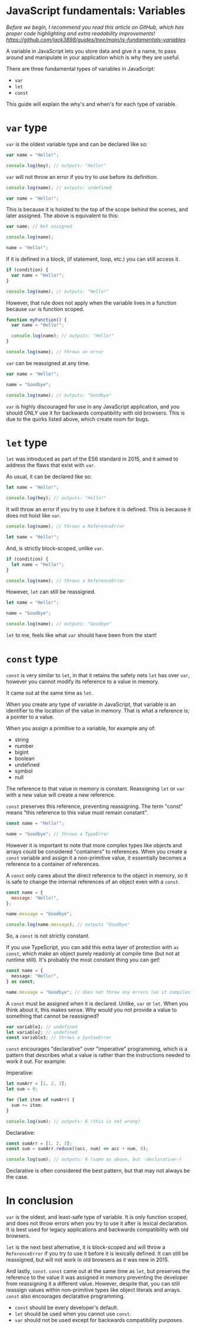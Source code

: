 # JavaScript fundamentals: Variables

_Before we begin, I recommend you read this article on GitHub, which has proper code highlighting and extra readability improvements! https://github.com/jack3898/guides/tree/main/js-fundamentals-variables_

A variable in JavaScript lets you store data and give it a name, to pass around and manipulate in your application which is why they are useful.

There are three fundamental types of variables in JavaScript:

- `var`
- `let`
- `const`

This guide will explain the why's and when's for each type of variable.

# `var` type

`var` is the oldest variable type and can be declared like so:

```js
var name = "Hello!";

console.log(hey); // outputs: "Hello!"
```

`var` will not throw an error if you try to use before its definition.

```js
console.log(name); // outputs: undefined

var name = "Hello!";
```

This is because it is hoisted to the top of the scope behind the scenes, and later assigned. The above is equivalent to this:

```js
var name; // Not assigned

console.log(name);

name = "Hello!";
```

If it is defined in a block, (if statement, loop, etc.) you can still access it.

```js
if (condition) {
  var name = "Hello!";
}

console.log(name); // outputs: "Hello!"
```

However, that rule does not apply when the variable lives in a function because `var` is function scoped.

```js
function myFunction() {
  var name = "Hello!";

  console.log(name); // outputs: "Hello!"
}

console.log(name); // throws an error
```

`var` can be reassigned at any time.

```js
var name = "Hello!";

name = "Goodbye";

console.log(name); // outputs: "Goodbye"
```

`var` is highly discouraged for use in any JavaScript application, and you should ONLY use it for backwards compatibility with old browsers. This is due to the quirks listed above, which create room for bugs.

# `let` type

`let` was introduced as part of the ES6 standard in 2015, and it aimed to address the flaws that exist with `var`.

As usual, it can be declared like so:

```js
let name = "Hello!";

console.log(hey); // outputs: "Hello!"
```

It will throw an error if you try to use it before it is defined. This is because it does not hoist like `var`.

```js
console.log(name); // throws a ReferenceError

let name = "Hello!";
```

And, is strictly block-scoped, unlike `var`.

```js
if (condition) {
  let name = "Hello!";
}

console.log(name); // throws a ReferenceError
```

However, `let` can still be reassigned.

```js
let name = "Hello!";

name = "Goodbye";

console.log(name); // outputs: "Goodbye"
```

`let` to me, feels like what `var` should have been from the start!

# `const` type

`const` is very similar to `let`, in that it retains the safety nets `let` has over `var`, however you cannot modify its reference to a value in memory.

It came out at the same time as `let`.

When you create any type of variable in JavaScript, that variable is an identifier to the location of the value in memory. That is what a reference is; a pointer to a value.

When you assign a primitive to a variable, for example any of:

- string
- number
- bigint
- boolean
- undefined
- symbol
- null

The reference to that value in memory is constant. Reassigning `let` or `var` with a new value will create a new reference.

`const` preserves this reference, preventing reassigning. The term "const" means "this reference to this value must remain constant".

```js
const name = "Hello!";

name = "Goodbye"; // throws a TypeError
```

However it is important to note that more complex types like objects and arrays could be considered "containers" to references. When you create a `const` variable and assign it a non-primitive value, it essentially becomes a reference to a container of references.

A `const` only cares about the direct reference to the object in memory, so it is safe to change the internal references of an object even with a `const`.

```js
const name = {
  message: "Hello!",
};

name.message = "Goodbye";

console.log(name.message); // outputs "Goodbye"
```

So, a `const` is not strictly constant.

If you use TypeScript, you can add this extra layer of protection with `as const`, which make an object purely readonly at compile time (but not at runtime still). It's probably the most constant thing you can get!

```ts
const name = {
  message: "Hello!",
} as const;

name.message = "Goodbye"; // does not throw any errors (as it compiles to JavaScript), but will give a compile-time error
```

A `const` must be assigned when it is declared. Unlike, `var` or `let`. When you think about it, this makes sense. Why would you not provide a value to something that cannot be reassigned?

```js
var variable1; // undefined
let variable2; // undefined
const variable3; // throws a SyntaxError
```

`const` encourages "declarative" over "imperative" programming, which is a pattern that describes what a value is rather than the instructions needed to work it out. For example:

Imperative:

```js
let numArr = [1, 2, 3];
let sum = 0;

for (let item of numArr) {
  sum += item;
}

console.log(sum); // outputs: 6 (this is not wrong)
```

Declarative:

```js
const sumArr = [1, 2, 3];
const sum = sumArr.reduce((acc, num) => acc + num, 0);

console.log(sum); // outputs: 6 (same as above, but ✨declarative✨)
```

Declarative is often considered the best pattern, but that may not always be the case.

# In conclusion

`var` is the oldest, and least-safe type of variable. It is only function scoped, and does not throw errors when you try to use it after is lexical declaration. It is best used for legacy applications and backwards compatibility with old browsers.

`let` is the next best alternative, it is block-scoped and will throw a `ReferenceError` if you try to use it before it is lexically defined. It can still be reassigned, but will not work in old browsers as it was new in 2015.

And lastly, `const`. `const` came out at the same time as `let`, but preserves the reference to the value it was assigned in memory preventing the developer from reassigning it a different value. However, despite that, you can still reassign values within non-primitive types like object literals and arrays. `const` also encourages declarative programming.

- `const` should be every developer's default.
- `let` should be used when you cannot use `const`.
- `var` should not be used except for backwards compatibility purposes.
